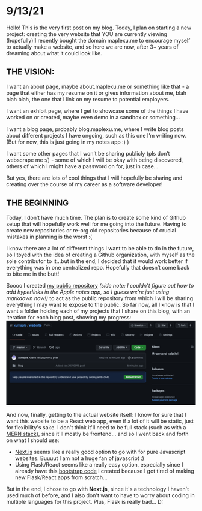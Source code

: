 
# 9/13/21

Hello! This is the very first post on my blog. Today, I plan on starting a new project: creating the very website that YOU are currently viewing (hopefully)!I recently bought the domain maplexu.me to encourage myself to actually make a website, and so here we are now, after 3+ years of dreaming about what it could look like.

## THE VISION:

I want an about page, maybe about.maplexu.me or something like that - a page that either has my resume on it or gives information about me, blah blah blah, the one that I link on my resume to potential employers.

I want an exhibit page, where I get to showcase some of the things I have worked on or created, maybe even demo in a sandbox or something…

I want a blog page, probably blog.maplexu.me, where I write blog posts about different projects I have ongoing, such as this one I’m writing now. (But for now, this is just going in my notes app :) )

I want some other pages that I won’t be sharing publicly (pls don’t webscrape me :/) - some of which I will be okay with being discovered, others of which I might have a password on for, just in case…

But yes, there are lots of cool things that I will hopefully be sharing and creating over the course of my career as a software developer!

## THE BEGINNING

Today, I don’t have much time. The plan is to create some kind of Github setup that will hopefully work well for me going into the future. Having to create new repositories or re-org old repositories because of crucial mistakes in planning is the worst :(

I know there are a lot of different things I want to be able to do in the future, so I toyed with the idea of creating a Github organization, with myself as the sole contributor to it…but in the end, I decided that it would work better if everything was in one centralized repo. Hopefully that doesn’t come back to bite me in the butt!

Soooo I created [my public repository](https://github.com/xumaple/website) *(side note: I couldn’t figure out how to add hyperlinks in the Apple notes app, so I guess we’re just using markdown now!)* to act as the public repository from which I will be sharing everything I may want to expose to the public. So far now, all I know is that I want a folder holding each of my projects that I share on this blog, with an iteration for each blog post, showing my progress:
![](pictures/20210913-1.png)

And now, finally, getting to the actual website itself: I know for sure that I want this website to be a React web app, even if a lot of it will be static, just for flexibility's sake. I don't think it'll need to be full stack (such as with a [MERN stack](https://www.kenzie.academy/blog/mean-vs-mern-vs-mevn-stacks-whats-the-difference/)), since it'll mostly be frontend... and so I went back and forth on what I should use:

- [Next.js](nextjs.org) seems like a really good option to go with for pure Javascript websites. Buuuut I am not a huge fan of javascript :)
- Using Flask/React seems like a really easy option, especially since I already have this [bootstrap code](https://github.com/xumaple/create-web-app) I created because I got tired of making new Flask/React apps from scratch...

But in the end, I chose to go with **Next.js**, since it's a technology I haven't used much of before, and I also don't want to have to worry about coding in multiple languages for this project. Plus, Flask is really bad... D:

